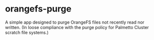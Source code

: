 # orangefs-purge
A simple app designed to purge OrangeFS files not recently read nor written. (In loose compliance with the purge policy for Palmetto Cluster scratch file systems.)
